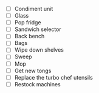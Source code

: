 - [ ] Condiment unit
- [ ] Glass
- [ ] Pop fridge
- [ ] Sandwich selector
- [ ] Back bench
- [ ] Bags
- [ ] Wipe down shelves
- [ ] Sweep
- [ ] Mop
- [ ] Get new tongs
- [ ] Replace the turbo chef utensils
- [ ] Restock machines
